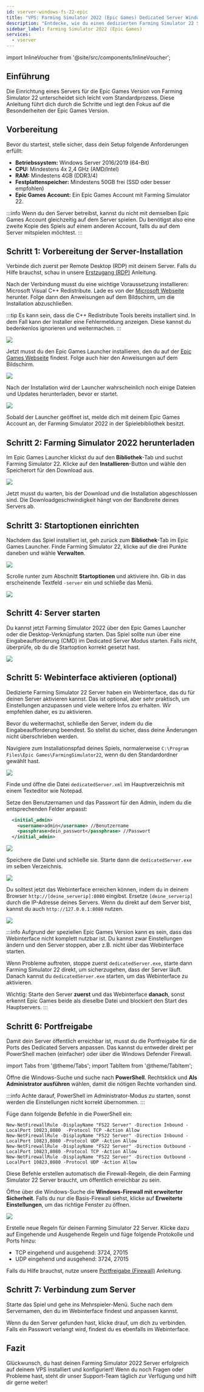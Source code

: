 ```yaml
---
id: vserver-windows-fs-22-epic
title: "VPS: Farming Simulator 2022 (Epic Games) Dedicated Server Windows Setup"
description: "Entdecke, wie du einen dedizierten Farming Simulator 22 Server für Epic Games einrichtest, um dein Gameplay und Hosting-Erlebnis zu optimieren → Jetzt mehr erfahren"
sidebar_label: Farming Simulator 2022 (Epic Games)
services:
  - vserver
---
```


import InlineVoucher from '@site/src/components/InlineVoucher';

## Einführung
Die Einrichtung eines Servers für die Epic Games Version von Farming Simulator 22 unterscheidet sich leicht vom Standardprozess. Diese Anleitung führt dich durch die Schritte und legt den Fokus auf die Besonderheiten der Epic Games Version.
<InlineVoucher />

## Vorbereitung

Bevor du startest, stelle sicher, dass dein Setup folgende Anforderungen erfüllt:
- **Betriebssystem:** Windows Server 2016/2019 (64-Bit)
- **CPU:** Mindestens 4x 2,4 GHz (AMD/Intel)
- **RAM:** Mindestens 4GB (DDR3/4)
- **Festplattenspeicher:** Mindestens 50GB frei (SSD oder besser empfohlen)
- **Epic Games Account:** Ein Epic Games Account mit Farming Simulator 22.

:::info
Wenn du den Server betreibst, kannst du nicht mit demselben Epic Games Account gleichzeitig auf dem Server spielen. Du benötigst also eine zweite Kopie des Spiels auf einem anderen Account, falls du auf dem Server mitspielen möchtest.
:::

## Schritt 1: Vorbereitung der Server-Installation
Verbinde dich zuerst per Remote Desktop (RDP) mit deinem Server. Falls du Hilfe brauchst, schau in unsere [Erstzugang (RDP)](vserver-windows-userdp.md) Anleitung.

Nach der Verbindung musst du eine wichtige Voraussetzung installieren: Microsoft Visual C++ Redistribute. Lade es von der [Microsoft Webseite](https://learn.microsoft.com/en-US/cpp/windows/latest-supported-vc-redist?view=msvc-170) herunter. Folge dann den Anweisungen auf dem Bildschirm, um die Installation abzuschließen.

:::tip
Es kann sein, dass die C++ Redistribute Tools bereits installiert sind. In dem Fall kann der Installer eine Fehlermeldung anzeigen. Diese kannst du bedenkenlos ignorieren und weitermachen.
:::

![](https://screensaver01.zap-hosting.com/index.php/s/9kjW9QdoWtwRAbW/preview.png)

Jetzt musst du den Epic Games Launcher installieren, den du auf der [Epic Games Webseite](https://store.epicgames.com/en-US/download) findest. Folge auch hier den Anweisungen auf dem Bildschirm.

![](https://screensaver01.zap-hosting.com/index.php/s/msGyRYr5cxoSti5/preview.png)

Nach der Installation wird der Launcher wahrscheinlich noch einige Dateien und Updates herunterladen, bevor er startet.

![](https://screensaver01.zap-hosting.com/index.php/s/Bzya5Tzj8sY7RY2/preview)

Sobald der Launcher geöffnet ist, melde dich mit deinem Epic Games Account an, der Farming Simulator 2022 in der Spielebibliothek besitzt.

## Schritt 2: Farming Simulator 2022 herunterladen

Im Epic Games Launcher klickst du auf den **Bibliothek**-Tab und suchst Farming Simulator 22. Klicke auf den **Installieren**-Button und wähle den Speicherort für den Download aus.

![](https://screensaver01.zap-hosting.com/index.php/s/s9SxMgLtQHtwTPQ/preview)

Jetzt musst du warten, bis der Download und die Installation abgeschlossen sind. Die Downloadgeschwindigkeit hängt von der Bandbreite deines Servers ab.

## Schritt 3: Startoptionen einrichten

Nachdem das Spiel installiert ist, geh zurück zum **Bibliothek**-Tab im Epic Games Launcher. Finde Farming Simulator 22, klicke auf die drei Punkte daneben und wähle **Verwalten**.

![](https://screensaver01.zap-hosting.com/index.php/s/t63G5XzxwpaLje9/preview)

Scrolle runter zum Abschnitt **Startoptionen** und aktiviere ihn. Gib in das erscheinende Textfeld `-server` ein und schließe das Menü.

![](https://screensaver01.zap-hosting.com/index.php/s/HLAXkbdpanAFfbS/preview)

## Schritt 4: Server starten

Du kannst jetzt Farming Simulator 2022 über den Epic Games Launcher oder die Desktop-Verknüpfung starten. Das Spiel sollte nun über eine Eingabeaufforderung (CMD) im Dedicated Server Modus starten. Falls nicht, überprüfe, ob du die Startoption korrekt gesetzt hast.

![](https://screensaver01.zap-hosting.com/index.php/s/Bf5LX72LWNwSFib/preview)

## Schritt 5: Webinterface aktivieren (optional)

Dedizierte Farming Simulator 22 Server haben ein Webinterface, das du für deinen Server aktivieren kannst. Das ist optional, aber sehr praktisch, um Einstellungen anzupassen und viele weitere Infos zu erhalten. Wir empfehlen daher, es zu aktivieren.

Bevor du weitermachst, schließe den Server, indem du die Eingabeaufforderung beendest. So stellst du sicher, dass deine Änderungen nicht überschrieben werden.

Navigiere zum Installationspfad deines Spiels, normalerweise `C:\Program Files\Epic Games\FarmingSimulator22`, wenn du den Standardordner gewählt hast.

![](https://screensaver01.zap-hosting.com/index.php/s/yoqHoDAFZFkP2Ps/preview)

Finde und öffne die Datei `dedicatedServer.xml` im Hauptverzeichnis mit einem Texteditor wie Notepad.

Setze den Benutzernamen und das Passwort für den Admin, indem du die entsprechenden Felder anpasst:
```xml
  <initial_admin>
    <username>admin</username> //Benutzername
    <passphrase>dein_passwort</passphrase> //Passwort
  </initial_admin>
```

![](https://screensaver01.zap-hosting.com/index.php/s/gks4Pswpyc3Wcix/preview)

Speichere die Datei und schließe sie. Starte dann die `dedicatedServer.exe` im selben Verzeichnis.

![](https://screensaver01.zap-hosting.com/index.php/s/KjNeS5E8BLEgnnH/preview)

Du solltest jetzt das Webinterface erreichen können, indem du in deinem Browser `http://[deine_serverip]:8080` eingibst. Ersetze `[deine_serverip]` durch die IP-Adresse deines Servers. Wenn du direkt auf dem Server bist, kannst du auch `http://127.0.0.1:8080` nutzen.

![](https://screensaver01.zap-hosting.com/index.php/s/n96fcAxyxBnfjyL/preview)

:::info
Aufgrund der speziellen Epic Games Version kann es sein, dass das Webinterface nicht komplett nutzbar ist. Du kannst zwar Einstellungen ändern und den Server stoppen, aber z.B. nicht über das Webinterface starten.

Wenn Probleme auftreten, stoppe zuerst `dedicatedServer.exe`, starte dann Farming Simulator 22 direkt, um sicherzugehen, dass der Server läuft. Danach kannst du `dedicatedServer.exe` starten, um das Webinterface zu aktivieren.

Wichtig: Starte den Server **zuerst** und das Webinterface **danach**, sonst erkennt Epic Games beide als dieselbe Datei und blockiert den Start des Hauptservers.
:::

## Schritt 6: Portfreigabe

Damit dein Server öffentlich erreichbar ist, musst du die Portfreigabe für die Ports des Dedicated Servers anpassen. Das kannst du entweder direkt per PowerShell machen (einfacher) oder über die Windows Defender Firewall.

import Tabs from '@theme/Tabs';
import TabItem from '@theme/TabItem';

<Tabs>
<TabItem value="powershell" label="Per PowerShell" default>

Öffne die Windows-Suche und suche nach **PowerShell**. Rechtsklick und **Als Administrator ausführen** wählen, damit die nötigen Rechte vorhanden sind.

:::info
Achte darauf, PowerShell im Administrator-Modus zu starten, sonst werden die Einstellungen nicht korrekt übernommen.
:::

Füge dann folgende Befehle in die PowerShell ein:
```
New-NetFirewallRule -DisplayName "FS22 Server" -Direction Inbound -LocalPort 10823,8080  -Protocol TCP -Action Allow
New-NetFirewallRule -DisplayName "FS22 Server" -Direction Inbound -LocalPort 10823,8080 -Protocol UDP -Action Allow
New-NetFirewallRule -DisplayName "FS22 Server" -Direction Outbound -LocalPort 10823,8080 -Protocol TCP -Action Allow
New-NetFirewallRule -DisplayName "FS22 Server" -Direction Outbound -LocalPort 10823,8080 -Protocol UDP -Action Allow
```

Diese Befehle erstellen automatisch die Firewall-Regeln, die dein Farming Simulator 22 Server braucht, um öffentlich erreichbar zu sein.

</TabItem>

<TabItem value="windefender" label="Über Windows Defender">

Öffne über die Windows-Suche die **Windows-Firewall mit erweiterter Sicherheit**. Falls du nur die Basis-Firewall siehst, klicke auf **Erweiterte Einstellungen**, um das richtige Fenster zu öffnen.

![](https://github.com/zaphosting/docs/assets/42719082/5fb9f943-7e51-4d8f-9df4-2f5ff60857d3)

Erstelle neue Regeln für deinen Farming Simulator 22 Server. Klicke dazu auf Eingehende und Ausgehende Regeln und füge folgende Protokolle und Ports hinzu:
- TCP eingehend und ausgehend: 3724, 27015
- UDP eingehend und ausgehend: 3724, 27015

Falls du Hilfe brauchst, nutze unsere [Portfreigabe (Firewall)](vserver-windows-port.md) Anleitung.

</TabItem>
</Tabs>

## Schritt 7: Verbindung zum Server

Starte das Spiel und gehe ins Mehrspieler-Menü. Suche nach dem Servernamen, den du im Webinterface findest und anpassen kannst.

Wenn du den Server gefunden hast, klicke drauf, um dich zu verbinden. Falls ein Passwort verlangt wird, findest du es ebenfalls im Webinterface.

## Fazit

Glückwunsch, du hast deinen Farming Simulator 2022 Server erfolgreich auf deinem VPS installiert und konfiguriert! Wenn du noch Fragen oder Probleme hast, steht dir unser Support-Team täglich zur Verfügung und hilft dir gerne weiter!

<InlineVoucher />